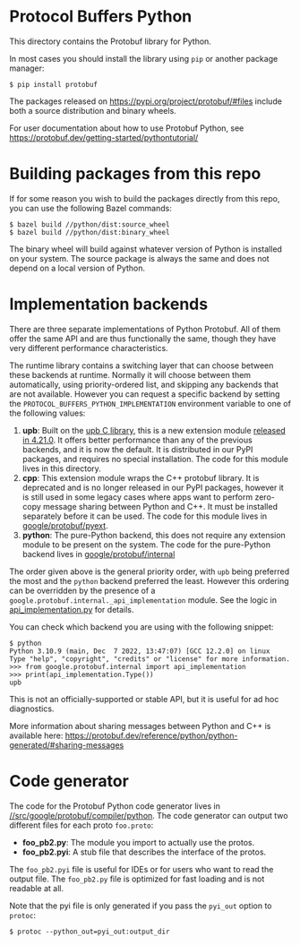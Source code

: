 # Protocol Buffers Python

This directory contains the Protobuf library for Python.

In most cases you should install the library using `pip` or another package
manager:

```
$ pip install protobuf
```

The packages released on https://pypi.org/project/protobuf/#files include both a
source distribution and binary wheels.

For user documentation about how to use Protobuf Python, see
https://protobuf.dev/getting-started/pythontutorial/

# Building packages from this repo

If for some reason you wish to build the packages directly from this repo, you
can use the following Bazel commands:

```
$ bazel build //python/dist:source_wheel
$ bazel build //python/dist:binary_wheel
```

The binary wheel will build against whatever version of Python is installed on
your system. The source package is always the same and does not depend on a
local version of Python.

# Implementation backends

There are three separate implementations of Python Protobuf. All of them offer
the same API and are thus functionally the same, though they have very different
performance characteristics.

The runtime library contains a switching layer that can choose between these
backends at runtime. Normally it will choose between them automatically, using
priority-ordered list, and skipping any backends that are not available. However
you can request a specific backend by setting the
`PROTOCOL_BUFFERS_PYTHON_IMPLEMENTATION` environment variable to one of the
following values:

1.  **upb**: Built on the
    [upb C library](https://github.com/protocolbuffers/protobuf/tree/main/upb),
    this is a new extension module
    [released in 4.21.0](https://protobuf.dev/news/2022-05-06/). It offers
    better performance than any of the previous backends, and it is now the
    default. It is distributed in our PyPI packages, and requires no special
    installation. The code for this module lives in this directory.
1.  **cpp**: This extension module wraps the C++ protobuf library. It is
    deprecated and is no longer released in our PyPI packages, however it is
    still used in some legacy cases where apps want to perform zero-copy message
    sharing between Python and C++. It must be installed separately before it
    can be used. The code for this module lives in
    [google/protobuf/pyext](https://github.com/protocolbuffers/protobuf/tree/main/python/google/protobuf/pyext).
1.  **python**: The pure-Python backend, this does not require any extension
    module to be present on the system. The code for the pure-Python backend
    lives in [google/protobuf/internal](google/protobuf/internal)

The order given above is the general priority order, with `upb` being preferred
the most and the `python` backend preferred the least. However this ordering can
be overridden by the presence of a
`google.protobuf.internal._api_implementation` module. See the logic in
[api_implementation.py](https://github.com/protocolbuffers/protobuf/blob/main/python/google/protobuf/internal/api_implementation.py)
for details.

You can check which backend you are using with the following snippet:

```
$ python
Python 3.10.9 (main, Dec  7 2022, 13:47:07) [GCC 12.2.0] on linux
Type "help", "copyright", "credits" or "license" for more information.
>>> from google.protobuf.internal import api_implementation
>>> print(api_implementation.Type())
upb
```

This is not an officially-supported or stable API, but it is useful for ad hoc
diagnostics.

More information about sharing messages between Python and C++ is available
here: https://protobuf.dev/reference/python/python-generated/#sharing-messages

# Code generator

The code for the Protobuf Python code generator lives in
[//src/google/protobuf/compiler/python](https://github.com/protocolbuffers/protobuf/tree/main/src/google/protobuf/compiler/python).
The code generator can output two different files for each proto `foo.proto`:

*   **foo_pb2.py**: The module you import to actually use the protos.
*   **foo_pb2.pyi**: A stub file that describes the interface of the protos.

The `foo_pb2.pyi` file is useful for IDEs or for users who want to read the
output file. The `foo_pb2.py` file is optimized for fast loading and is not
readable at all.

Note that the pyi file is only generated if you pass the `pyi_out` option to
`protoc`:

```
$ protoc --python_out=pyi_out:output_dir
```
